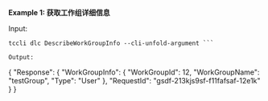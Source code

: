 **Example 1: 获取工作组详细信息**



Input: 

```
tccli dlc DescribeWorkGroupInfo --cli-unfold-argument ```

Output: 
```
{
    "Response": {
        "WorkGroupInfo": {
            "WorkGroupId": 12,
            "WorkGroupName": "testGroup",
            "Type": "User"
        },
        "RequestId": "gsdf-213kjs9sf-f11fafsaf-12e1k"
    }
}
```

